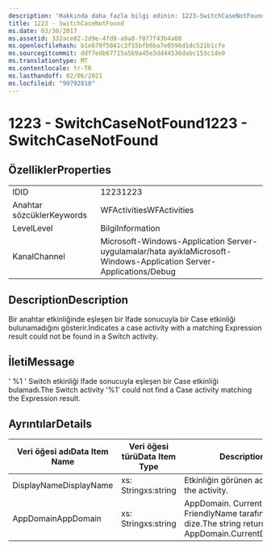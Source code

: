 ```yaml
---
description: 'Hakkında daha fazla bilgi edinin: 1223-SwitchCaseNotFound'
title: 1223 - SwitchCaseNotFound
ms.date: 03/30/2017
ms.assetid: 332ace82-2d9e-4fd9-a9a8-f077f43b4a08
ms.openlocfilehash: b1e679f5041c3f55bfb6ba7e0596d1dc521b1cfe
ms.sourcegitcommit: ddf7edb67715a5b9a45e3dd44536dabc153c1de0
ms.translationtype: MT
ms.contentlocale: tr-TR
ms.lasthandoff: 02/06/2021
ms.locfileid: "99792810"
---
```

# <a name="1223---switchcasenotfound"></a><span data-ttu-id="a5ac7-103">1223 - SwitchCaseNotFound</span><span class="sxs-lookup"><span data-stu-id="a5ac7-103">1223 - SwitchCaseNotFound</span></span>

## <a name="properties"></a><span data-ttu-id="a5ac7-104">Özellikler</span><span class="sxs-lookup"><span data-stu-id="a5ac7-104">Properties</span></span>  
  
|||  
|-|-|  
|<span data-ttu-id="a5ac7-105">ID</span><span class="sxs-lookup"><span data-stu-id="a5ac7-105">ID</span></span>|<span data-ttu-id="a5ac7-106">1223</span><span class="sxs-lookup"><span data-stu-id="a5ac7-106">1223</span></span>|  
|<span data-ttu-id="a5ac7-107">Anahtar sözcükler</span><span class="sxs-lookup"><span data-stu-id="a5ac7-107">Keywords</span></span>|<span data-ttu-id="a5ac7-108">WFActivities</span><span class="sxs-lookup"><span data-stu-id="a5ac7-108">WFActivities</span></span>|  
|<span data-ttu-id="a5ac7-109">Level</span><span class="sxs-lookup"><span data-stu-id="a5ac7-109">Level</span></span>|<span data-ttu-id="a5ac7-110">Bilgi</span><span class="sxs-lookup"><span data-stu-id="a5ac7-110">Information</span></span>|  
|<span data-ttu-id="a5ac7-111">Kanal</span><span class="sxs-lookup"><span data-stu-id="a5ac7-111">Channel</span></span>|<span data-ttu-id="a5ac7-112">Microsoft-Windows-Application Server-uygulamalar/hata ayıkla</span><span class="sxs-lookup"><span data-stu-id="a5ac7-112">Microsoft-Windows-Application Server-Applications/Debug</span></span>|  
  
## <a name="description"></a><span data-ttu-id="a5ac7-113">Description</span><span class="sxs-lookup"><span data-stu-id="a5ac7-113">Description</span></span>  

 <span data-ttu-id="a5ac7-114">Bir anahtar etkinliğinde eşleşen bir Ifade sonucuyla bir Case etkinliği bulunamadığını gösterir.</span><span class="sxs-lookup"><span data-stu-id="a5ac7-114">Indicates a case activity with a matching Expression result could not be found in a Switch activity.</span></span>  
  
## <a name="message"></a><span data-ttu-id="a5ac7-115">İleti</span><span class="sxs-lookup"><span data-stu-id="a5ac7-115">Message</span></span>  

 <span data-ttu-id="a5ac7-116">' %1 ' Switch etkinliği Ifade sonucuyla eşleşen bir Case etkinliği bulamadı.</span><span class="sxs-lookup"><span data-stu-id="a5ac7-116">The Switch activity '%1' could not find a Case activity matching the Expression result.</span></span>  
  
## <a name="details"></a><span data-ttu-id="a5ac7-117">Ayrıntılar</span><span class="sxs-lookup"><span data-stu-id="a5ac7-117">Details</span></span>  
  
|<span data-ttu-id="a5ac7-118">Veri öğesi adı</span><span class="sxs-lookup"><span data-stu-id="a5ac7-118">Data Item Name</span></span>|<span data-ttu-id="a5ac7-119">Veri öğesi türü</span><span class="sxs-lookup"><span data-stu-id="a5ac7-119">Data Item Type</span></span>|<span data-ttu-id="a5ac7-120">Description</span><span class="sxs-lookup"><span data-stu-id="a5ac7-120">Description</span></span>|  
|--------------------|--------------------|-----------------|  
|<span data-ttu-id="a5ac7-121">DisplayName</span><span class="sxs-lookup"><span data-stu-id="a5ac7-121">DisplayName</span></span>|<span data-ttu-id="a5ac7-122">xs: String</span><span class="sxs-lookup"><span data-stu-id="a5ac7-122">xs:string</span></span>|<span data-ttu-id="a5ac7-123">Etkinliğin görünen adı.</span><span class="sxs-lookup"><span data-stu-id="a5ac7-123">The display name of the activity.</span></span>|  
|<span data-ttu-id="a5ac7-124">AppDomain</span><span class="sxs-lookup"><span data-stu-id="a5ac7-124">AppDomain</span></span>|<span data-ttu-id="a5ac7-125">xs: String</span><span class="sxs-lookup"><span data-stu-id="a5ac7-125">xs:string</span></span>|<span data-ttu-id="a5ac7-126">AppDomain. CurrentDomain. FriendlyName tarafından döndürülen dize.</span><span class="sxs-lookup"><span data-stu-id="a5ac7-126">The string returned by AppDomain.CurrentDomain.FriendlyName.</span></span>|
